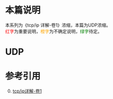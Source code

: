 # 本篇说明
本系列为《tcp/ip 详解-卷1》浓缩，本篇为UDP浓缩。<br>
<span style="color:red">红字</span>为重要说明，<span style="color:orange">橙字</span>为不确定说明，<span style="color:green">绿字</span>待定。

# UDP


# 参考引用
0. [tcp/ip详解-卷1](https://book.douban.com/subject/1088054/)
